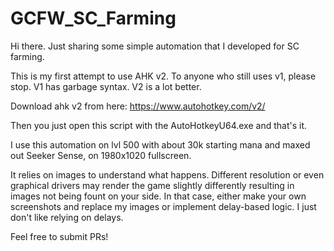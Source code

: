 # GCFW_SC_Farming

Hi there. Just sharing some simple automation that I developed for SC farming. 

This is my first attempt to use AHK v2. To anyone who still uses v1, please stop. V1 has garbage syntax. V2 is a lot better.

Download ahk v2 from here: https://www.autohotkey.com/v2/

Then you just open this script with the AutoHotkeyU64.exe and that's it.

I use this automation on lvl 500 with about 30k starting mana and maxed out Seeker Sense, on 1980x1020 fullscreen.

It relies on images to understand what happens. Different resolution or even graphical drivers may render the game slightly differently resulting in images not being fount on your side. In that case, either make your own screenshots and replace my images or implement delay-based logic. I just don't like relying on delays.

Feel free to submit PRs!
